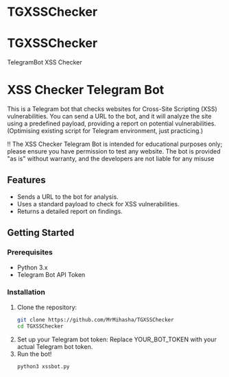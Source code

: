 # TGXSSChecker

# TGXSSChecker
TelegramBot XSS Checker

# XSS Checker Telegram Bot

This is a Telegram bot that checks websites for Cross-Site Scripting (XSS) vulnerabilities. You can send a URL to the bot, and it will analyze the site using a predefined payload, providing a report on potential vulnerabilities. (Optimising existing script for Telegram environment, just practicing.)

‼️ The XSS Checker Telegram Bot is intended for educational purposes only; please ensure you have permission to test any website. The bot is provided "as is" without warranty, and the developers are not liable for any misuse

## Features

- Sends a URL to the bot for analysis.
- Uses a standard payload to check for XSS vulnerabilities.
- Returns a detailed report on findings.

## Getting Started

### Prerequisites

- Python 3.x
- Telegram Bot API Token

### Installation

1. Clone the repository:
   ```bash
   git clone https://github.com/MrMihasha/TGXSSChecker
   cd TGXSSChecker
2. Set up your Telegram bot token:
Replace YOUR_BOT_TOKEN with your actual Telegram bot token.
3. Run the bot!
   ```bash
   python3 xssbot.py

